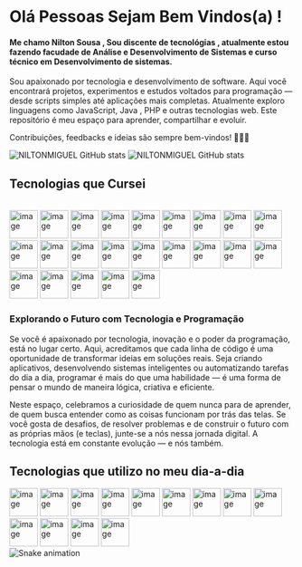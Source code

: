 # Olá Pessoas Sejam Bem Vindos(a) !
#### Me chamo Nilton Sousa , Sou discente de tecnológias , atualmente estou fazendo facudade de Análise e Desenvolvimento de Sistemas e curso técnico em Desenvolvimento de sistemas.

 Sou apaixonado por tecnologia e desenvolvimento de software. Aqui você encontrará projetos, experimentos e estudos voltados para programação — desde scripts simples até aplicações mais completas.
Atualmente exploro linguagens como JavaScript, Java , PHP e outras tecnologias web. Este repositório é meu espaço para aprender, compartilhar e evoluir.

Contribuições, feedbacks e ideias são sempre bem-vindos! 👨‍💻✨

![NILTONMIGUEL GitHub stats](https://github-readme-stats.vercel.app/api?username=NILTONMIGUEL&show_icons=true&theme=dracula)  ![NILTONMIGUEL GitHub stats](https://github-readme-stats.vercel.app/api/top-langs/?username=NILTONMIGUEL&show_icons=true&theme=blue-green)

## Tecnologias que Cursei

<div style="display:inline-block "><br/>
 <img width="50" height="50" alt="image" src="https://github.com/user-attachments/assets/c521cae6-5163-4227-990e-59990359c22a" />
 <img width="50" height="50" alt="image" src="https://github.com/user-attachments/assets/f969a028-467d-48e0-988e-3b5cac087212" />
 <img width="50" height="50" alt="image" src="https://github.com/user-attachments/assets/fe9ddb52-3a39-42f3-a421-b8ef3abf3c60" />
 <img width="50" height="50" alt="image" src="https://github.com/user-attachments/assets/401cc544-fef4-4af1-bf7c-027f5cf33533" />
 <img width="50" height="50" alt="image" src="https://github.com/user-attachments/assets/ac93901d-2b1f-4e01-b43d-eee8dd4d69bb" />
 <img width="50" height="50" alt="image" src="https://github.com/user-attachments/assets/d31788a5-8074-4088-929b-2b012f21e0d6" />
 <img width="50" height="50" alt="image" src="https://github.com/user-attachments/assets/26ac4341-c3d5-407b-91be-f82e452f9b80" />
 <img width="50" height="50" alt="image" src="https://github.com/user-attachments/assets/1f36eabd-2dda-4a13-915b-04280284f3fd" />
 <img width="50" height="50" alt="image" src="https://github.com/user-attachments/assets/cd10809f-9989-4159-8124-0391ded56b9e" />
 <img width="50" height="50" alt="image" src="https://github.com/user-attachments/assets/e12d49e3-d5cb-444b-ad4d-ab09335164a8" />
 <img width="50" height="50" alt="image" src="https://github.com/user-attachments/assets/ff9c52f4-814f-4c91-8950-59cadcd168c9" />
 <img width="50" height="50" alt="image" src="https://github.com/user-attachments/assets/087455db-4d88-4c78-8e3d-9ee467f12ec1" />
 <img width="50" height="50" alt="image" src="https://github.com/user-attachments/assets/04c8c956-cedf-4668-810c-41214c39028b" />
 <img width="50" height="50" alt="image" src="https://github.com/user-attachments/assets/92dc252d-1ac8-4209-823b-bb04eb1aaf16" />
 <img width="50" height="50" alt="image" src="https://github.com/user-attachments/assets/d817e3aa-e66e-4291-8204-63e1074a587e" />
 <img width="50" height="50" alt="image" src="https://github.com/user-attachments/assets/4403487b-9f93-4982-8354-7abccbe060be" />
 <img width="50" height="50" alt="image" src="https://github.com/user-attachments/assets/6822a2be-877d-4aa0-918b-5b8e3972e45e" />
 <img width="50" height="50" alt="image" src="https://github.com/user-attachments/assets/98cbfa01-f7b5-4ceb-81d7-664824bb99c6" />
 <img width="50" height="50" alt="image" src="https://github.com/user-attachments/assets/f53016d5-d6af-4bf7-a08b-5cb81ca92e0e" />
 <img width="50" height="50" alt="image" src="https://github.com/user-attachments/assets/8b7aeb4f-43d5-42ee-9ba6-a77e69687737" />
 <img width="50" height="50" alt="image" src="https://github.com/user-attachments/assets/c7593d16-2376-4f8b-90e0-c9116612e17d" />
 <img width="50" height="50" alt="image" src="https://github.com/user-attachments/assets/bd1a3900-64ae-4119-8bb1-f8a8446a9921" />
 <img width="50" height="50" alt="image" src="https://github.com/user-attachments/assets/70568836-3150-4417-bc9b-fe25fe6b75f8" />
 <br/>
 
 ### Explorando o Futuro com Tecnologia e Programação
 
Se você é apaixonado por tecnologia, inovação e o poder da programação, está no lugar certo. Aqui, acreditamos que cada linha de código é uma oportunidade de transformar ideias em soluções reais. Seja criando aplicativos, desenvolvendo sistemas inteligentes ou automatizando tarefas do dia a dia, programar é mais do que uma habilidade — é uma forma de pensar o mundo de maneira lógica, criativa e eficiente.

Neste espaço, celebramos a curiosidade de quem nunca para de aprender, de quem busca entender como as coisas funcionam por trás das telas. Se você gosta de desafios, de resolver problemas e de construir o futuro com as próprias mãos (e teclas), junte-se a nós nessa jornada digital. A tecnologia está em constante evolução — e nós também.
 
## Tecnologias que utilizo no meu dia-a-dia
<div style="display:inline-block">
   <img width="50" height="50" alt="image" src="https://github.com/user-attachments/assets/c521cae6-5163-4227-990e-59990359c22a" />
   <img width="50" height="50" alt="image" src="https://github.com/user-attachments/assets/f969a028-467d-48e0-988e-3b5cac087212" />
   <img width="50" height="50" alt="image" src="https://github.com/user-attachments/assets/fe9ddb52-3a39-42f3-a421-b8ef3abf3c60" />
   <img width="50" height="50" alt="image" src="https://github.com/user-attachments/assets/8642118d-87d5-4f56-a2b8-b4ec40194cbc" />
   <img width="50" height="50" alt="image" src="https://github.com/user-attachments/assets/07d6c7ad-0eeb-4a41-820e-888b4a364d19" />
   <img width="50" height="50" alt="image" src="https://github.com/user-attachments/assets/472474ad-50df-4f70-9b96-fcc571c9e155" />
   <img width="50" height="50" alt="image" src="https://github.com/user-attachments/assets/99bf35ad-05e6-4fc2-9f48-71c8968a7d3e" />
   <img width="50" height="50" alt="image" src="https://github.com/user-attachments/assets/f25c48bb-78ab-4242-aba0-6b170ed13dbc" />
   <img width="50" height="50" alt="image" src="https://github.com/user-attachments/assets/524ab90c-9387-44e6-b388-9feed766abb1" />
   <img width="50" height="50" alt="image" src="https://github.com/user-attachments/assets/ee72879c-8020-40cc-a5a5-2fb007e46d69" />
   <img width="50" height="50" alt="image" src="https://github.com/user-attachments/assets/e43f573e-1122-45d5-8850-0076ea69ed25" />
   <img width="50" height="50" alt="image" src="https://github.com/user-attachments/assets/5919595b-bc8e-4756-827a-a4b55d45e1ea" />
   <img width="50" height="50" alt="image" src="https://github.com/user-attachments/assets/a8ecb31c-8e19-418c-acbe-8856cb6e23eb" />
</div>
<img src="https://raw.githubusercontent.com/maurodesouza/maurodesouza/output/snake.svg" alt="Snake animation" />


